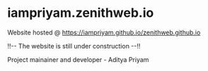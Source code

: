 # iampriyam.zenithweb.io

Website hosted @ https://iampriyam.github.io/zenithweb.github.io

!!-- The website is still under construction --!!

Project mainainer and developer - Aditya Priyam